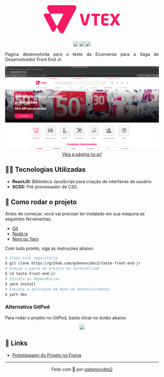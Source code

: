 <h1 align="center">
    <img alt="DevRadar" src=".github/vtex_logo.svg" width="250px"/>
</h1>
<p align="center">
<img src="https://img.shields.io/badge/NextJS-f71963?style=for-the-badge&logo=next.js&logoColor=white">
<img src="https://img.shields.io/badge/SCSS-f71963?style=for-the-badge&logo=sass&logoColor=white">
<img src="https://img.shields.io/badge/React-f71963?style=for-the-badge&logo=react&logoColor=white">
<br>
</p>

<p align="justify">
Pagina desenvolvida para o teste da Econverse para a Vaga de Desenvolvedor Front End Jr.</p>

<p align="center">
  <a href="https://vtex.gui.dev.br">
  <img src=".github/screenshot.png">
  Veja a página no ar!
  </a>
</p>
<h2>👨‍💻 Tecnologias Utilizadas</h2>
<ul>
<li><b>ReactJS:</b> Biblioteca JavaScript para criação de interfaces de usuário.</li>
<li><b>SCSS:</b> Pré-processador de CSS.</li>
</ul>

<h2>📁 Como rodar o projeto</h2>
<p>Antes de começar, você vai precisar ter instalado em sua máquina as seguintes ferramentas:</p>
<ul>
<li><a href="https://git-scm.com">Git</a></li>
<li><a href="https://nodejs.org/en/">Node.js</a></li>
<li><a href="https://yarnpkg.com/">Npm ou Yarn</a></li>
</ul>

<p>Com tudo pronto, siga as instruções abaixo:</p>

```bash
# Clone este repositório
$ git clone https://github.com/gsbenevides2/teste-front-end-jr
# Acesse a pasta do projeto no terminal/cmd
$ cd teste-front-end-jr
# Instale as dependências
$ yarn install
# Execute a aplicação em modo de desenvolvimento
$ yarn dev
```

<h3> Alternativa GitPod</h3>
<p>Para rodar o projeto no GitPod, basta clicar no botão abaixo:</p>
<p align="center">
  <a href="https://gitpod.io/#https://github.com/gsbenevides2/teste-front-end-jr
">
    <img src="https://gitpod.io/button/open-in-gitpod.svg">
    </a>
</p>

<h2>🔗 Links</h2>
<ul>
<li><a href="https://www.figma.com/file/Ye9pI8CcVKDFP4sbH6pJKO/Teste-Front-End-Jr-(Copy)?type=design&node-id=0%3A1&mode=design&t=ZQmIezgtbWlUo5mX-1">Prototipagem do Projeto no Figma</a></li>
</ul>

<hr>
<p align="center">Feito com 🩷 por <a href="https://gui.dev.br">gsbenevides2</a></p>
